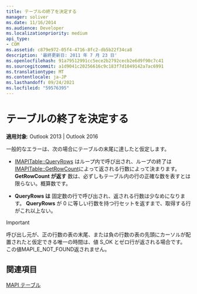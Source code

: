 ```yaml
---
title: テーブルの終了を決定する
manager: soliver
ms.date: 11/16/2014
ms.audience: Developer
ms.localizationpriority: medium
api_type:
- COM
ms.assetid: c879e972-05f4-4716-8fc2-db5b22f34ca8
description: '最終更新日: 2011 年 7 月 23 日'
ms.openlocfilehash: 91a79512991cc5ece2b2792cecb2e6d9f90c7c41
ms.sourcegitcommit: a1d9041c20256616c9c183f7d1049142a7ac6991
ms.translationtype: MT
ms.contentlocale: ja-JP
ms.lasthandoff: 09/24/2021
ms.locfileid: "59576395"
---
```

# <a name="determining-a-tables-end"></a>テーブルの終了を決定する

  
  
**適用対象**: Outlook 2013 | Outlook 2016 
  
 一般的なエラーは、次の場合にテーブルの末尾に達したと仮定します。 
  
- [IMAPITable::QueryRows](imapitable-queryrows.md) はループ内で呼び出され、ループの終了は [IMAPITable::GetRowCount](imapitable-getrowcount.md)によって返される行数によって決まります。 **GetRowCount が返す** 数は、必ずしもテーブル内の行の正確な数を表すとは限らない。概算数です。 
    
- **QueryRows は** 固定数の行で呼び出され、返される行数は少なめになります。 **QueryRows** が 0 に等しい行数を持つ行セットを返すまで、取得する行がこれ以上ない。 
    
> [!IMPORTANT]
> 呼び出し元が、正の行数の表の末尾、または負の行数の表の先頭にカーソルが配置されたと仮定できる唯一の時間は、値 S_OK とゼロ行が返される場合です。 この値MAPI_E_NOT_FOUND返されません。 
  
## <a name="see-also"></a>関連項目



[MAPI テーブル](mapi-tables.md)

